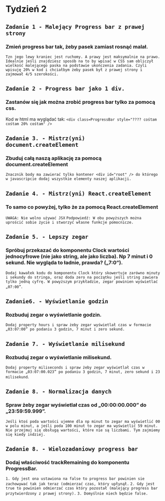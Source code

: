# Tydzień 2

## `Zadanie 1 - Malejący Progress bar z prawej strony`
### Zmień progress bar tak, żeby pasek zamiast rosnąć malał.
`Tzn jego lewy kraniec jest ruchomy. A prawy jest maksymalnie na prawo. Idealnie jeśli znajdziesz sposób na to by wpisać w CSS sam obliczył wielkość malejącego paska na podstawie ukończenia zadania. Czyli wpisuję 20% w kod i chciałbym żeby pasek był z prawej strony i zajmował 4/5 szerokości.`

## `Zadanie 2 - Progress bar jako 1 div.`
### Zastanów się jak można zrobić progress bar tylko za pomocą css.
Kod w html ma wyglądać tak:
`<div class=ProgressBar style="???? cośtam cośtam 20% cośtam" />`

## `Zadanie 3. - Mistrz(yni) document.createElement`
### Zbuduj całą naszą aplikację za pomocą document.createElement
`Znacznik body ma zawierać tylko kontener <div id="root" /> do którego w javascripcie dodaj wszystkie elementy naszej aplikacji.`

## `Zadanie 4. - Mistrz(yni) React.createElement`
### To samo co powyżej, tylko że za pomocą React.createElement
`UWAGA: Nie wolno używać JSX`
`Podpowiedź: W obu powyższych można uprościć sobie życie i stworzyć własne funkcje pomocnicze.`

## `Zadanie 5. - Lepszy zegar`
### Spróbuj przekazać do komponentu Clock wartości jednocyfrowe (nie jako string, ale jako liczba). Np 7 minut i 0 sekund. Nie wygląda to ładnie, prawda? („7:0”).
`Dodaj kawałek kodu do komponentu Clock który skowertuje zarówno minuty i sekundy do stringa, oraz doda zero na początku jeśli string zawiera tylko jedną cyfrę. W powyższym przykładzie, zegar powinien wyświetlać „07:00”`.

## `Zadanie6. - Wyświetlanie godzin`
### Rozbuduj zegar o wyświetlanie godzin. 
`Dodaj property hours i spraw żeby zegar wyświetlał czas w formacie „03:07:00” po podaniu 3 godzin, 7 minut i zero sekund.`

## `Zadanie 7. - Wyświetlanie milisekund`
### Rozbuduj zegar o wyświetlanie milisekund. 
`Dodaj property miliseconds i spraw żeby zegar wyświetlał czas w formacie „03:07:00.023” po podaniu 3 godzin, 7 minut, zero sekund i 23 milisekund`.

## `Zadanie 8. - Normalizacja danych`
### Spraw żeby zegar wyświetlał czas od „00:00:00.000” do „23:59:59.999”.
`Jeśli ktoś poda wartości ujemne dla np minut to zegar ma wyświetlić 00 w polu minut, a jeśli poda 100 minut to zegar ma wyświetlić 59 minut. Nie przejmuj się obsługą wartości, które nie są liczbami. Tym zajmiemy się kiedy indziej.`

## `Zadanie 8. - Wielozadaniowy progress bar`
### Dodaj właściwość trackRemaining do komponentu ProgressBar.
`1. Gdy jest ona ustawiona na false to progress bar powinien sie zachowywać tak jak teraz (odmierzać czas, który upłynął.`
`2. Gdy jest true to powinien odmierzać czas który pozostał (malejący progress bar przytwierdzony z prawej strony).`
`3. Domyślnie niech będzie false.`


